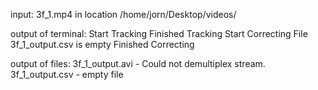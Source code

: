 input: 3f_1.mp4 in location /home/jorn/Desktop/videos/

output of terminal:
  Start Tracking
  Finished Tracking
  Start Correcting
  File 3f_1_output.csv is empty
  Finished Correcting
  
output of files: 
  3f_1_output.avi - Could not demultiplex stream.
  3f_1_output.csv - empty file
